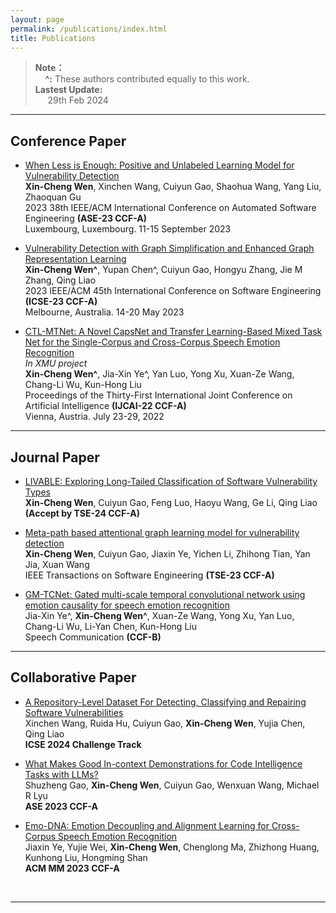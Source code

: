 ```yaml
---
layout: page
permalink: /publications/index.html
title: Publications
---
```



> **Note：** &nbsp;<br>
> &nbsp;&nbsp;&nbsp;&nbsp;**^:** These authors contributed equally to this work.&nbsp;<br>
> **Lastest Update:** &nbsp;<br>
> &nbsp;&nbsp;&nbsp;&nbsp; 29th Feb 2024&nbsp; <br>

---

## Conference Paper

- [When Less is Enough: Positive and Unlabeled Learning Model for Vulnerability Detection](https://ieeexplore.ieee.org/abstract/document/10298363) <br>**Xin-Cheng Wen**, Xinchen Wang, Cuiyun Gao, Shaohua Wang, Yang Liu, Zhaoquan Gu<br>2023 38th IEEE/ACM International Conference on Automated Software Engineering **(ASE-23 CCF-A)** <br>Luxembourg, Luxembourg. 11-15 September 2023<br>

- [Vulnerability Detection with Graph Simplification and Enhanced Graph Representation Learning](https://ieeexplore.ieee.org/document/10172762) <br> **Xin-Cheng Wen^**, Yupan Chen^, Cuiyun Gao, Hongyu Zhang, Jie M Zhang, Qing Liao<br>2023 IEEE/ACM 45th International Conference on Software Engineering **(ICSE-23 CCF-A)** <br>Melbourne, Australia. 14-20 May 2023<br>

- [CTL-MTNet: A Novel CapsNet and Transfer Learning-Based Mixed Task Net for the Single-Corpus and Cross-Corpus Speech Emotion Recognition](https://www.ijcai.org/proceedings/2022/0320.pdf)<br>*In XMU project*<br>**Xin-Cheng Wen^**, Jia-Xin Ye^, Yan Luo, Yong Xu, Xuan-Ze Wang, Chang-Li Wu, Kun-Hong Liu<br>Proceedings of the Thirty-First International Joint Conference on Artificial Intelligence **(IJCAI-22 CCF-A)** <br> Vienna, Austria. July 23-29, 2022<br>


---

## Journal Paper
- [LIVABLE: Exploring Long-Tailed Classification of Software Vulnerability Types](https://arxiv.org/abs/2306.06935)<br>**Xin-Cheng Wen**, Cuiyun Gao, Feng Luo, Haoyu Wang, Ge Li, Qing Liao **(Accept by TSE-24 CCF-A)** <br>

- [Meta-path based attentional graph learning model for vulnerability detection](https://www.computer.org/csdl/journal/ts/5555/01/10376026/1TfBt3jKLtu)<br>**Xin-Cheng Wen**,  Cuiyun Gao, Jiaxin Ye, Yichen Li, Zhihong Tian, Yan Jia, Xuan Wang<br>IEEE Transactions on Software Engineering **(TSE-23 CCF-A)** <br>

- [GM-TCNet: Gated multi-scale temporal convolutional network using emotion causality for speech emotion recognition](https://www.sciencedirect.com/science/article/abs/pii/S0167639322000954)<br> Jia-Xin Ye^, **Xin-Cheng Wen^**, Xuan-Ze Wang, Yong Xu, Yan Luo, Chang-Li Wu, Li-Yan Chen, Kun-Hong Liu <br> Speech Communication **(CCF-B)** <br>
  
---



## Collaborative Paper

- [A Repository-Level Dataset For Detecting, Classifying and Repairing Software Vulnerabilities](https://arxiv.org/abs/2401.13169) <br> Xinchen Wang, Ruida Hu, Cuiyun Gao, **Xin-Cheng Wen**, Yujia Chen, Qing Liao <br> **ICSE 2024 Challenge Track** <br>

- [What Makes Good In-context Demonstrations for Code Intelligence Tasks with LLMs?](https://ieeexplore.ieee.org/abstract/document/10298329) <br>Shuzheng Gao, **Xin-Cheng Wen**, Cuiyun Gao, Wenxuan Wang, Michael R Lyu<br> **ASE 2023 CCF-A** <br>

- [Emo-DNA: Emotion Decoupling and Alignment Learning for Cross-Corpus Speech Emotion Recognition](https://dl.acm.org/doi/abs/10.1145/3581783.3611704) <br> Jiaxin Ye, Yujie Wei, **Xin-Cheng Wen**, Chenglong Ma, Zhizhong Huang, Kunhong Liu, Hongming Shan<br> **ACM MM 2023 CCF-A**

  <br>

---



  <br>
